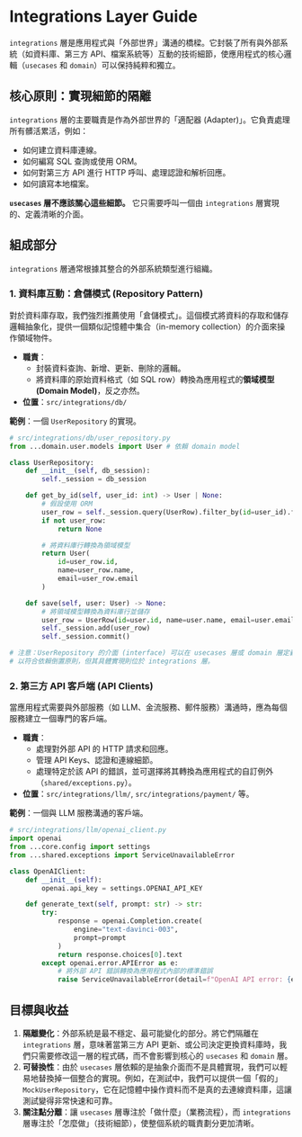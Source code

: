 # Integrations Layer Guide

`integrations` 層是應用程式與「外部世界」溝通的橋樑。它封裝了所有與外部系統（如資料庫、第三方 API、檔案系統等）互動的技術細節，使應用程式的核心邏輯（`usecases` 和 `domain`）可以保持純粹和獨立。

## 核心原則：實現細節的隔離

`integrations` 層的主要職責是作為外部世界的「適配器 (Adapter)」。它負責處理所有髒活累活，例如：

- 如何建立資料庫連線。
- 如何編寫 SQL 查詢或使用 ORM。
- 如何對第三方 API 進行 HTTP 呼叫、處理認證和解析回應。
- 如何讀寫本地檔案。

**`usecases` 層不應該關心這些細節。** 它只需要呼叫一個由 `integrations` 層實現的、定義清晰的介面。

## 組成部分

`integrations` 層通常根據其整合的外部系統類型進行組織。

### 1. 資料庫互動：倉儲模式 (Repository Pattern)

對於資料庫存取，我們強烈推薦使用「倉儲模式」。這個模式將資料的存取和儲存邏輯抽象化，提供一個類似記憶體中集合（in-memory collection）的介面來操作領域物件。

- **職責**：
  - 封裝資料查詢、新增、更新、刪除的邏輯。
  - 將資料庫的原始資料格式（如 SQL row）轉換為應用程式的**領域模型 (Domain Model)**，反之亦然。
- **位置**：`src/integrations/db/`

**範例**：一個 `UserRepository` 的實現。

```python
# src/integrations/db/user_repository.py
from ...domain.user.models import User # 依賴 domain model

class UserRepository:
    def __init__(self, db_session):
        self._session = db_session

    def get_by_id(self, user_id: int) -> User | None:
        # 假設使用 ORM
        user_row = self._session.query(UserRow).filter_by(id=user_id).first()
        if not user_row:
            return None

        # 將資料庫行轉換為領域模型
        return User(
            id=user_row.id,
            name=user_row.name,
            email=user_row.email
        )

    def save(self, user: User) -> None:
        # 將領域模型轉換為資料庫行並儲存
        user_row = UserRow(id=user.id, name=user.name, email=user.email)
        self._session.add(user_row)
        self._session.commit()

# 注意：UserRepository 的介面 (interface) 可以在 usecases 層或 domain 層定義，
# 以符合依賴倒置原則，但其具體實現則位於 integrations 層。
```

### 2. 第三方 API 客戶端 (API Clients)

當應用程式需要與外部服務（如 LLM、金流服務、郵件服務）溝通時，應為每個服務建立一個專門的客戶端。

- **職責**：
  - 處理對外部 API 的 HTTP 請求和回應。
  - 管理 API Keys、認證和連線細節。
  - 處理特定於該 API 的錯誤，並可選擇將其轉換為應用程式的自訂例外（`shared/exceptions.py`）。
- **位置**：`src/integrations/llm/`, `src/integrations/payment/` 等。

**範例**：一個與 LLM 服務溝通的客戶端。

```python
# src/integrations/llm/openai_client.py
import openai
from ...core.config import settings
from ...shared.exceptions import ServiceUnavailableError

class OpenAIClient:
    def __init__(self):
        openai.api_key = settings.OPENAI_API_KEY

    def generate_text(self, prompt: str) -> str:
        try:
            response = openai.Completion.create(
                engine="text-davinci-003",
                prompt=prompt
            )
            return response.choices[0].text
        except openai.error.APIError as e:
            # 將外部 API 錯誤轉換為應用程式內部的標準錯誤
            raise ServiceUnavailableError(detail=f"OpenAI API error: {e}")
```

## 目標與收益

1.  **隔離變化**：外部系統是最不穩定、最可能變化的部分。將它們隔離在 `integrations` 層，意味著當第三方 API 更新、或公司決定更換資料庫時，我們只需要修改這一層的程式碼，而不會影響到核心的 `usecases` 和 `domain` 層。
2.  **可替換性**：由於 `usecases` 層依賴的是抽象介面而不是具體實現，我們可以輕易地替換掉一個整合的實現。例如，在測試中，我們可以提供一個「假的」`MockUserRepository`，它在記憶體中操作資料而不是真的去連線資料庫，這讓測試變得非常快速和可靠。
3.  **關注點分離**：讓 `usecases` 層專注於「做什麼」（業務流程），而 `integrations` 層專注於「怎麼做」（技術細節），使整個系統的職責劃分更加清晰。
